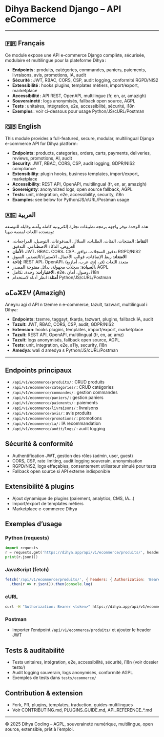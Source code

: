 # Dihya Backend Django – API eCommerce

---

## 🇫🇷 Français
Ce module expose une API e-commerce Django complète, sécurisée, modulaire et multilingue pour la plateforme Dihya :
- **Endpoints** : produits, catégories, commandes, paniers, paiements, livraisons, avis, promotions, IA, audit
- **Sécurité** : JWT, RBAC, CORS, CSP, audit logging, conformité RGPD/NIS2
- **Extensibilité** : hooks plugins, templates métiers, import/export, marketplace
- **Accessibilité** : API REST, OpenAPI, multilingue (fr, en, ar, amazigh)
- **Souveraineté** : logs anonymisés, fallback open source, AGPL
- **Tests** : unitaires, intégration, e2e, accessibilité, sécurité, i18n
- **Exemples** : voir ci-dessous pour usage Python/JS/cURL/Postman

## 🇬🇧 English
This module provides a full-featured, secure, modular, multilingual Django e-commerce API for Dihya platform:
- **Endpoints**: products, categories, orders, carts, payments, deliveries, reviews, promotions, AI, audit
- **Security**: JWT, RBAC, CORS, CSP, audit logging, GDPR/NIS2 compliance
- **Extensibility**: plugin hooks, business templates, import/export, marketplace
- **Accessibility**: REST API, OpenAPI, multilingual (fr, en, ar, amazigh)
- **Sovereignty**: anonymized logs, open source fallback, AGPL
- **Tests**: unit, integration, e2e, accessibility, security, i18n
- **Examples**: see below for Python/JS/cURL/Postman usage

## 🇦🇪 العربية
هذه الوحدة توفر واجهة برمجة تطبيقات تجارة إلكترونية كاملة وآمنة وقابلة للتوسعة ومتعددة اللغات لمنصة ديهيا:
- **النقاط**: المنتجات، الفئات، الطلبات، السلال، المدفوعات، التوصيل، المراجعات، العروض، الذكاء الاصطناعي، التدقيق
- **الأمان**: JWT، RBAC، CORS، CSP، تدقيق السجلات، توافق RGPD/NIS2
- **الامتداد**: ربط الإضافات، قوالب الأعمال، الاستيراد/التصدير، السوق
- **إتاحة**: REST API، OpenAPI، متعدد اللغات (فر، إنج، عرب، أمازيغ)
- **السيادة**: سجلات مجهولة، بدائل مفتوحة المصدر، AGPL
- **الاختبارات**: وحدة، تكامل، e2e، وصول، أمان، i18n
- **أمثلة**: انظر أدناه لاستخدام Python/JS/cURL/Postman

## ⴰⵎⴰⵣⵉⵖ (Amazigh)
Aneɣru agi d API n tzemre n e-commerce, tazult, tazwart, multilingual i Dihya:
- **Endpoints**: tzemre, taggayt, tkarḍa, tazwart, plugins, fallback IA, audit
- **Tazult**: JWT, RBAC, CORS, CSP, audit, GDPR/NIS2
- **Extension**: hooks plugins, templates, import/export, marketplace
- **Tazult**: REST API, OpenAPI, multilingual (fr, en, ar, amz)
- **Tazult**: logs anonymisés, fallback open source, AGPL
- **Tests**: unit, integration, e2e, a11y, security, i18n
- **Amedya**: wali d amedya s Python/JS/cURL/Postman

---

## Endpoints principaux
- `/api/v1/ecommerce/produits/` : CRUD produits
- `/api/v1/ecommerce/categories/` : CRUD catégories
- `/api/v1/ecommerce/commandes/` : gestion commandes
- `/api/v1/ecommerce/paniers/` : gestion paniers
- `/api/v1/ecommerce/paiements/` : paiements
- `/api/v1/ecommerce/livraisons/` : livraisons
- `/api/v1/ecommerce/avis/` : avis produits
- `/api/v1/ecommerce/promotions/` : promotions
- `/api/v1/ecommerce/ia/` : IA recommandation
- `/api/v1/ecommerce/audit/logs/` : audit logging

## Sécurité & conformité
- Authentification JWT, gestion des rôles (admin, user, guest)
- CORS, CSP, rate limiting, audit logging souverain, anonymisation
- RGPD/NIS2, logs effaçables, consentement utilisateur simulé pour tests
- Fallback open source si API externe indisponible

## Extensibilité & plugins
- Ajout dynamique de plugins (paiement, analytics, CMS, IA…)
- Import/export de templates métiers
- Marketplace e-commerce Dihya

## Exemples d’usage

### Python (requests)
```python
import requests
r = requests.get('https://dihya.app/api/v1/ecommerce/produits/', headers={'Authorization': 'Bearer <token>'})
print(r.json())
```

### JavaScript (fetch)
```js
fetch('/api/v1/ecommerce/produits/', { headers: { Authorization: 'Bearer <token>' } })
  .then(r => r.json()).then(console.log)
```

### cURL
```bash
curl -H "Authorization: Bearer <token>" https://dihya.app/api/v1/ecommerce/produits/
```

### Postman
- Importer l’endpoint `/api/v1/ecommerce/produits/` et ajouter le header JWT

## Tests & auditabilité
- Tests unitaires, intégration, e2e, accessibilité, sécurité, i18n (voir dossier tests/)
- Audit logging souverain, logs anonymisés, conformité AGPL
- Exemples de tests dans `tests/ecommerce/`

## Contribution & extension
- Fork, PR, plugins, templates, traduction, guides multilingues
- Voir CONTRIBUTING.md, PLUGINS_GUIDE.md, API_REFERENCE_*.md

---

© 2025 Dihya Coding – AGPL, souveraineté numérique, multilingue, open source, extensible, prêt à l’emploi.
